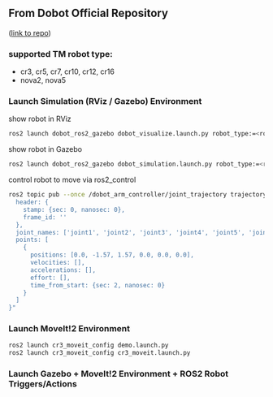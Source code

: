## From Dobot Official Repository
<p align="left">(<a href="https://github.com/Dobot-Arm/DOBOT_6Axis_ROS2_V3">link to repo</a>)</p>

### supported TM robot type:
- cr3, cr5, cr7, cr10, cr12, cr16
- nova2, nova5

### Launch Simulation (RViz / Gazebo) Environment

show robot in RViz
```sh
ros2 launch dobot_ros2_gazebo dobot_visualize.launch.py robot_type:=<robot-type>
```

show robot in Gazebo
```sh
ros2 launch dobot_ros2_gazebo dobot_simulation.launch.py robot_type:=<robot-type>
```
control robot to move via ros2_control
```sh
ros2 topic pub --once /dobot_arm_controller/joint_trajectory trajectory_msgs/JointTrajectory "{
  header: {
    stamp: {sec: 0, nanosec: 0},
    frame_id: ''
  },
  joint_names: ['joint1', 'joint2', 'joint3', 'joint4', 'joint5', 'joint6'],
  points: [
    {
      positions: [0.0, -1.57, 1.57, 0.0, 0.0, 0.0],
      velocities: [],
      accelerations: [],
      effort: [],
      time_from_start: {sec: 2, nanosec: 0}
    }
  ]
}"
```

### Launch MoveIt!2 Environment

```sh
ros2 launch cr3_moveit_config demo.launch.py
ros2 launch cr3_moveit_config cr3_moveit.launch.py
```

### Launch Gazebo + MoveIt!2 Environment + ROS2 Robot Triggers/Actions

